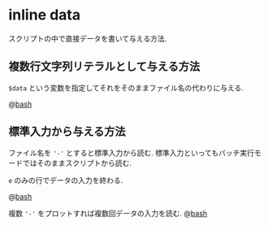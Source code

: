 # inline data

スクリプトの中で直接データを書いて与える方法.

## 複数行文字列リテラルとして与える方法

`$data` という変数を指定してそれをそのままファイル名の代わりに与える.

@[bash](data.inline.gp)

## 標準入力から与える方法

ファイル名を `'-'` とすると標準入力から読む.
標準入力といってもバッチ実行モードではそのままスクリプトから読む.

`e` のみの行でデータの入力を終わる.

@[bash](data.inline.stdin.gp)

複数 `'-'` をプロットすれば複数回データの入力を読む.
@[bash](data.inline.stdin.multi.gp)
